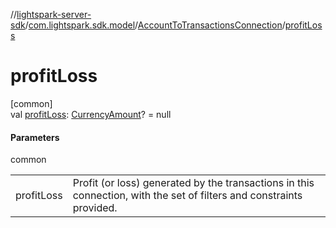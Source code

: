 //[lightspark-server-sdk](../../../index.md)/[com.lightspark.sdk.model](../index.md)/[AccountToTransactionsConnection](index.md)/[profitLoss](profit-loss.md)

# profitLoss

[common]\
val [profitLoss](profit-loss.md): [CurrencyAmount](../-currency-amount/index.md)? = null

#### Parameters

common

| | |
|---|---|
| profitLoss | Profit (or loss) generated by the transactions in this connection, with the set of filters and constraints provided. |

